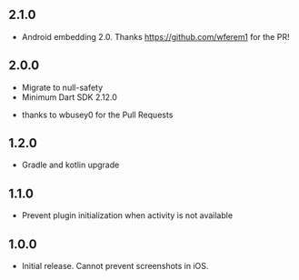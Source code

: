## 2.1.0

* Android embedding 2.0. Thanks https://github.com/wferem1 for the PR!

## 2.0.0

* Migrate to null-safety
* Minimum Dart SDK 2.12.0
- thanks to wbusey0 for the Pull Requests

## 1.2.0

* Gradle and kotlin upgrade

## 1.1.0

* Prevent plugin initialization when activity is not available


## 1.0.0

* Initial release. Cannot prevent screenshots in iOS.
